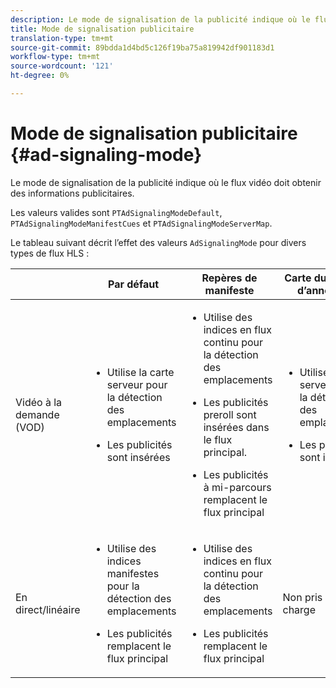 ```yaml
---
description: Le mode de signalisation de la publicité indique où le flux vidéo doit obtenir des informations publicitaires.
title: Mode de signalisation publicitaire
translation-type: tm+mt
source-git-commit: 89bdda1d4bd5c126f19ba75a819942df901183d1
workflow-type: tm+mt
source-wordcount: '121'
ht-degree: 0%

---
```



# Mode de signalisation publicitaire {#ad-signaling-mode}

Le mode de signalisation de la publicité indique où le flux vidéo doit obtenir des informations publicitaires.

Les valeurs valides sont `PTAdSignalingModeDefault`, `PTAdSignalingModeManifestCues` et `PTAdSignalingModeServerMap`.

Le tableau suivant décrit l’effet des valeurs `AdSignalingMode` pour divers types de flux HLS :

<table frame="all" colsep="1" rowsep="1" id="table_AdSignalingMode"> 
 <thead> 
  <tr rowsep="1"> 
   <th colname="1" class="entry"> </th> 
   <th colname="2" class="entry"><b>Par défaut</b></th> 
   <th colname="3" class="entry"><b>Repères de manifeste</b></th> 
   <th colname="4" class="entry"><b>Carte du serveur d’annonces</b></th> 
  </tr> 
 </thead>
 <tbody> 
  <tr rowsep="1"> 
   <td colname="1"> Vidéo à la demande (VOD) </td> 
   <td colname="2"> 
    <ul id="ul_E79DA79107364D0D8B46A1859CA75B5C"> 
     <li id="li_B259ED87743F463095071F58DC840E39"> <p>Utilise la carte serveur pour la détection des emplacements </p> </li> 
     <li id="li_8957E4151466467BA6C954E5010E34EA"> <p>Les publicités sont insérées </p> </li> 
    </ul> </td> 
   <td colname="3"> 
    <ul id="ul_D462C76717D94DE09915BDF6E9B3FB68"> 
     <li id="li_FB46108F4AD9457D99D2618ABEF7DBD1"> <p>Utilise des indices en flux continu pour la détection des emplacements </p> </li> 
     <li id="li_C3F7FBB98F524CEF97D17318C292E9EA"> <p>Les publicités preroll sont insérées dans le flux principal. </p> </li> 
     <li id="li_A56E1545F84840DFA6D065DA60E98C31"> <p>Les publicités à mi-parcours remplacent le flux principal </p> </li> 
    </ul> </td> 
   <td colname="4"> 
    <ul id="ul_F10192B1B6F745CBB0D4C1A6D52A57B4"> 
     <li id="li_2ADACF71FA5F4A08A00A3399F5593420"> <p>Utilise la carte serveur pour la détection des emplacements </p> </li> 
     <li id="li_1201085B9C554A4BBD471E7EB2E363AC"> <p>Les publicités sont insérées </p> </li> 
    </ul> </td> 
  </tr> 
  <tr rowsep="0"> 
   <td colname="1"> En direct/linéaire </td> 
   <td colname="2"> 
    <ul id="ul_82AAC9EE056F49E999F809536A96C2F8"> 
     <li id="li_73BAD2BAA95F4592808B77F8DA436237"> <p>Utilise des indices manifestes pour la détection des emplacements </p> </li> 
     <li id="li_A97B6F61078D4149A984B2412021E103"> <p>Les publicités remplacent le flux principal </p> </li> 
    </ul> </td> 
   <td colname="3"> 
    <ul id="ul_CAED2D4F46334D76AE025482881BF843"> 
     <li id="li_A8023845A037482DBFDEF7EF247FECFD"> <p>Utilise des indices en flux continu pour la détection des emplacements </p> </li> 
     <li id="li_62A3CDAD249344EB89043B2AE0F4D7FF"> <p>Les publicités remplacent le flux principal </p> </li> 
    </ul> </td> 
   <td colname="4"> Non pris en charge </td> 
  </tr> 
 </tbody> 
</table>
